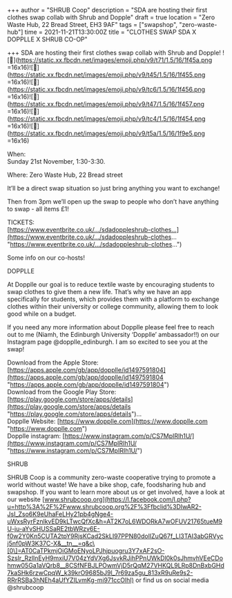 +++
author = "SHRUB Coop"
description = "SDA are hosting their first clothes swap collab with Shrub and Dopple"
draft = true
location = "Zero Waste Hub, 22 Bread Street, EH3 9AF"
tags = ["swapshop", "zero-waste-hub"]
time = 2021-11-21T13:30:00Z
title = "CLOTHES SWAP SDA X DOPPLLE X SHRUB CO-OP"

+++
SDA are hosting their first clothes swap collab with Shrub and Dopple! ![👚](https://static.xx.fbcdn.net/images/emoji.php/v9/t71/1.5/16/1f45a.png =16x16)![👕](https://static.xx.fbcdn.net/images/emoji.php/v9/t45/1.5/16/1f455.png =16x16)![👖](https://static.xx.fbcdn.net/images/emoji.php/v9/tc6/1.5/16/1f456.png =16x16)![👗](https://static.xx.fbcdn.net/images/emoji.php/v9/t47/1.5/16/1f457.png =16x16)![👔](https://static.xx.fbcdn.net/images/emoji.php/v9/tc4/1.5/16/1f454.png =16x16)![🧥](https://static.xx.fbcdn.net/images/emoji.php/v9/t5a/1.5/16/1f9e5.png =16x16)

When:  
Sunday 21st November, 1:30-3:30.

Where: Zero Waste Hub, 22 Bread street

It’ll be a direct swap situation so just bring anything you want to exchange!

Then from 3pm we’ll open up the swap to people who don’t have anything to swap - all items £1!

TICKETS:  
[https://www.eventbrite.co.uk/.../sdadoppleshrub-clothes...](https://www.eventbrite.co.uk/.../sdadoppleshrub-clothes... "https://www.eventbrite.co.uk/.../sdadoppleshrub-clothes...")

Some info on our co-hosts!

DOPPLLE

At Dopplle our goal is to reduce textile waste by encouraging students to swap clothes to give them a new life. That’s why we have an app specifically for students, which provides them with a platform to exchange clothes within their university or college community, allowing them to look good while on a budget.

If you need any more information about Dopplle please feel free to reach out to me (Niamh, the Edinburgh University ‘Dopplle’ ambassador!!) on our Instagram page @dopplle_edinburgh. I am so excited to see you at the swap!

Download from the Apple Store: [https://apps.apple.com/gb/app/dopplle/id1497591804](https://apps.apple.com/gb/app/dopplle/id1497591804 "https://apps.apple.com/gb/app/dopplle/id1497591804")  
Download from the Google Play Store: [https://play.google.com/store/apps/details](https://play.google.com/store/apps/details "https://play.google.com/store/apps/details")...  
Dopplle Website: [https://www.dopplle.com](https://www.dopplle.com "https://www.dopplle.com")  
Dopplle instagram: [https://www.instagram.com/p/CS7MpIRIh1U/](https://www.instagram.com/p/CS7MpIRIh1U/ "https://www.instagram.com/p/CS7MpIRIh1U/")

SHRUB

SHRUB Coop is a community zero-waste cooperative trying to promote a world without waste! We have a bike shop, cafe, foodsharing hub and swapshop. If you want to learn more about us or get involved, have a look at our website [www.shrubcoop.org](https://l.facebook.com/l.php?u=http%3A%2F%2Fwww.shrubcoop.org%2F%3Ffbclid%3DIwAR2-JsI_Zso6K9eUhaFeLHy21pb4gNge4-uWxsRyrFznlkvED9kLTwcQfXc&h=AT2K7oL6WDORkA7wOFUV21765tueM9U-ju-aYvSHUSSaRE2tbWRzv6E-f0w2Y0Kn5CUTA2tpY9RjsKCad2SkLI97PPN80dolIZuQ67f_Ll3TAI3abGRVycj5nf0pW3K37C-X&__tn__=q&c\[0\]=AT0CaTPkmjOiGMoENyoLPJhjpuogru3Y7xAF2sO-SzsIr_RzllnEyH9mxiU7V04zYdVXg6JsvkRJihPPnUWkDl0k0sJhmvhVEeCDohmw05Ga1aVQrb8__8CSfNFBJLPOwmVjD5rQqM27VHKQL9LRp8DnBxbGHd7kaSHk6rzwCpqW_k39krO9685bJ9l_7r69za5gu_813xR9uRe9s2-RRrRSBa3hNEh4aUfYZILvmKg-mi971ccOlhI) or find us on social media @shrubcoop